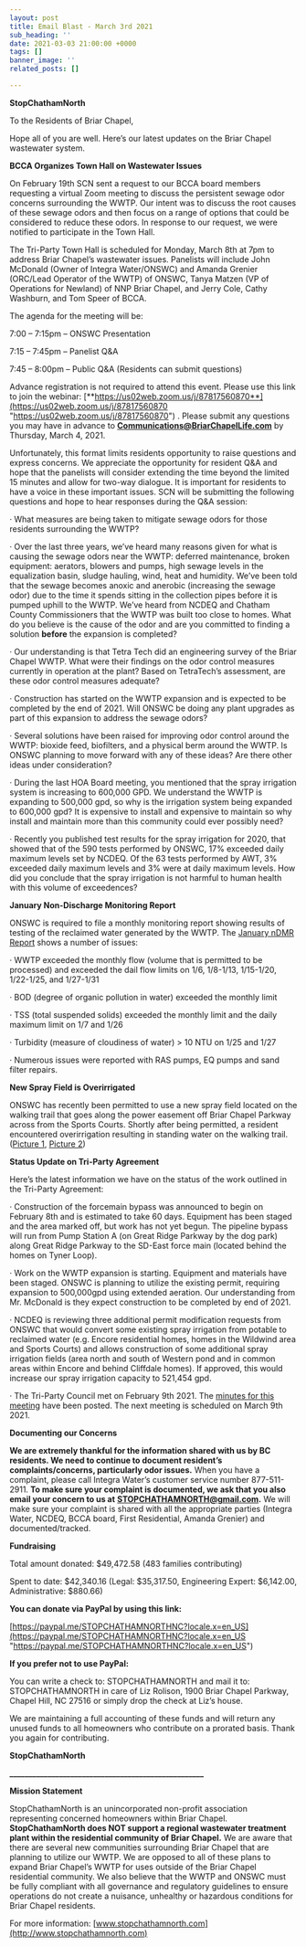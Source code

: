 ```yaml
---
layout: post
title: Email Blast - March 3rd 2021
sub_heading: ''
date: 2021-03-03 21:00:00 +0000
tags: []
banner_image: ''
related_posts: []

---
```

**StopChathamNorth**

To the Residents of Briar Chapel,

Hope all of you are well. Here’s our latest updates on the Briar Chapel wastewater system.

**BCCA Organizes Town Hall on Wastewater Issues**

On February 19th SCN sent a request to our BCCA board members requesting a virtual Zoom meeting to discuss the persistent sewage odor concerns surrounding the WWTP. Our intent was to discuss the root causes of these sewage odors and then focus on a range of options that could be considered to reduce these odors. In response to our request, we were notified to participate in the Town Hall.

The Tri-Party Town Hall is scheduled for Monday, March 8th at 7pm to address Briar Chapel’s wastewater issues. Panelists will include John McDonald (Owner of Integra Water/ONSWC) and Amanda Grenier (ORC/Lead Operator of the WWTP) of ONSWC, Tanya Matzen (VP of Operations for Newland) of NNP Briar Chapel, and Jerry Cole, Cathy Washburn, and Tom Speer of BCCA.

The agenda for the meeting will be:

7:00 – 7:15pm – ONSWC Presentation

7:15 – 7:45pm – Panelist Q&A

7:45 – 8:00pm – Public Q&A (Residents can submit questions)

Advance registration is not required to attend this event. Please use this link to join the webinar: [**https://us02web.zoom.us/j/87817560870**](https://us02web.zoom.us/j/87817560870 "https://us02web.zoom.us/j/87817560870") . Please submit any questions you may have in advance to [**Communications@BriarChapelLife.com**](mailto:Communications@BriarChapelLife.com) by Thursday, March 4, 2021.

Unfortunately, this format limits residents opportunity to raise questions and express concerns. We appreciate the opportunity for resident Q&A and hope that the panelists will consider extending the time beyond the limited 15 minutes and allow for two-way dialogue. It is important for residents to have a voice in these important issues. SCN will be submitting the following questions and hope to hear responses during the Q&A session:

· What measures are being taken to mitigate sewage odors for those residents surrounding the WWTP?

· Over the last three years, we’ve heard many reasons given for what is causing the sewage odors near the WWTP: deferred maintenance, broken equipment: aerators, blowers and pumps, high sewage levels in the equalization basin, sludge hauling, wind, heat and humidity. We’ve been told that the sewage becomes anoxic and anerobic (increasing the sewage odor) due to the time it spends sitting in the collection pipes before it is pumped uphill to the WWTP. We’ve heard from NCDEQ and Chatham County Commissioners that the WWTP was built too close to homes. What do you believe is the cause of the odor and are you committed to finding a solution **before** the expansion is completed?

· Our understanding is that Tetra Tech did an engineering survey of the Briar Chapel WWTP. What were their findings on the odor control measures currently in operation at the plant? Based on TetraTech’s assessment, are these odor control measures adequate?

· Construction has started on the WWTP expansion and is expected to be completed by the end of 2021. Will ONSWC be doing any plant upgrades as part of this expansion to address the sewage odors?

· Several solutions have been raised for improving odor control around the WWTP: bioxide feed, biofilters, and a physical berm around the WWTP. Is ONSWC planning to move forward with any of these ideas? Are there other ideas under consideration?

· During the last HOA Board meeting, you mentioned that the spray irrigation system is increasing to 600,000 GPD. We understand the WWTP is expanding to 500,000 gpd, so why is the irrigation system being expanded to 600,000 gpd? It is expensive to install and expensive to maintain so why install and maintain more than this community could ever possibly need?

· Recently you published test results for the spray irrigation for 2020, that showed that of the 590 tests performed by ONSWC, 17% exceeded daily maximum levels set by NCDEQ. Of the 63 tests performed by AWT, 3% exceeded daily maximum levels and 3% were at daily maximum levels. How did you conclude that the spray irrigation is not harmful to human health with this volume of exceedences?

**January Non-Discharge Monitoring Report**

ONSWC is required to file a monthly monitoring report showing results of testing of the reclaimed water generated by the WWTP. The [January nDMR Report](https://edocs.deq.nc.gov/WaterResources/DocView.aspx?id=1658662&dbid=0&repo=WaterResources) shows a number of issues:

· WWTP exceeded the monthly flow (volume that is permitted to be processed) and exceeded the dail flow limits on 1/6, 1/8-1/13, 1/15-1/20, 1/22-1/25, and 1/27-1/31

· BOD (degree of organic pollution in water) exceeded the monthly limit

· TSS (total suspended solids) exceeded the monthly limit and the daily maximum limit on 1/7 and 1/26

· Turbidity (measure of cloudiness of water) > 10 NTU on 1/25 and 1/27

· Numerous issues were reported with RAS pumps, EQ pumps and sand filter repairs.

**New Spray Field is Overirrigated**

ONSWC has recently been permitted to use a new spray field located on the walking trail that goes along the power easement off Briar Chapel Parkway across from the Sports Courts. Shortly after being permitted, a resident encountered overirrigation resulting in standing water on the walking trail. ([Picture 1](https://drive.google.com/file/d/1wXvcOmGaPlCPrbHh14BMlITjSJca6TFN/view?usp=sharing), [Picture 2](https://drive.google.com/file/d/1rNzoHW_LGGI7i6ETS6HHzWXNiKXuuwzm/view?usp=sharing))

**Status Update on Tri-Party Agreement**

Here’s the latest information we have on the status of the work outlined in the Tri-Party Agreement:

· Construction of the forcemain bypass was announced to begin on February 8th and is estimated to take 60 days. Equipment has been staged and the area marked off, but work has not yet begun. The pipeline bypass will run from Pump Station A (on Great Ridge Parkway by the dog park) along Great Ridge Parkway to the SD-East force main (located behind the homes on Tyner Loop).

· Work on the WWTP expansion is starting. Equipment and materials have been staged. ONSWC is planning to utilize the existing permit, requiring expansion to 500,000gpd using extended aeration. Our understanding from Mr. McDonald is they expect construction to be completed by end of 2021.

· NCDEQ is reviewing three additional permit modification requests from ONSWC that would convert some existing spray irrigation from potable to reclaimed water (e.g. Encore residential homes, homes in the Wildwind area and Sports Courts) and allows construction of some additional spray irrigation fields (area north and south of Western pond and in common areas within Encore and behind Cliffdale homes). If approved, this would increase our spray irrigation capacity to 521,454 gpd.

· The Tri-Party Council met on February 9th 2021. The [minutes for this meeting](https://www.briarchapellife.com/ResourceCenter/Download/44435/2021029%20tpc%20mtg%20report%20final?doc_id=2881337&print=1&view=1) have been posted. The next meeting is scheduled on March 9th 2021.

**Documenting our Concerns**

**We are extremely thankful for the information shared with us by BC residents. We need to continue to document resident’s complaints/concerns, particularly odor issues.** When you have a complaint, please call Integra Water’s customer service number 877-511-2911. **To make sure your complaint is documented, we ask that you also email your concern to us at** [**STOPCHATHAMNORTH@gmail.com**](mailto:STOPCHATHAMNORTH@gmail.com)**.** We will make sure your complaint is shared with all the appropriate parties (Integra Water, NCDEQ, BCCA board, First Residential, Amanda Grenier) and documented/tracked.

**Fundraising**

Total amount donated: $49,472.58 (483 families contributing)

Spent to date: $42,340.16 (Legal: $35,317.50, Engineering Expert: $6,142.00, Administrative: $880.66)

**You can donate via PayPal by using this link:**

[https://paypal.me/STOPCHATHAMNORTHNC?locale.x=en_US](https://paypal.me/STOPCHATHAMNORTHNC?locale.x=en_US "https://paypal.me/STOPCHATHAMNORTHNC?locale.x=en_US")

**If you prefer not to use PayPal:**

You can write a check to: STOPCHATHAMNORTH and mail it to: STOPCHATHAMNORTH in care of Liz Rolison, 1900 Briar Chapel Parkway, Chapel Hill, NC 27516 or simply drop the check at Liz’s house.

We are maintaining a full accounting of these funds and will return any unused funds to all homeowners who contribute on a prorated basis. Thank you again for contributing.

**StopChathamNorth**

**___________________________________________________**

**Mission Statement**

StopChathamNorth is an unincorporated non-profit association representing concerned homeowners within Briar Chapel. **StopChathamNorth does NOT support a regional wastewater treatment plant within the residential community of Briar Chapel.** We are aware that there are several new communities surrounding Briar Chapel that are planning to utilize our WWTP. We are opposed to all of these plans to expand Briar Chapel’s WWTP for uses outside of the Briar Chapel residential community. We also believe that the WWTP and ONSWC must be fully compliant with all governance and regulatory guidelines to ensure operations do not create a nuisance, unhealthy or hazardous conditions for Briar Chapel residents.

For more information: [www.stopchathamnorth.com](http://www.stopchathamnorth.com)